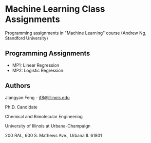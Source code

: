 # Machine Learning Class Assignments

Programming assignments in "Machine Learning" course (Andrew Ng, Standford University)

## Programming Assignments
* MP1: Linear Regression
* MP2: Logistic Regression


## Authors

Jiangyan Feng - jf8@illinois.edu

Ph.D. Candidate

Chemical and Bimolecular Engineering

University of Illinois at Urbana-Champaign

200 RAL, 600 S. Mathews Ave., Urbana IL 61801

